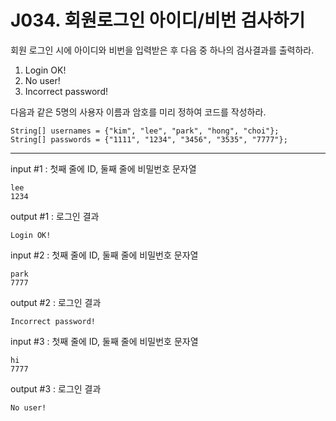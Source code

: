 # J034. 회원로그인 아이디/비번 검사하기

회원 로그인 시에 아이디와 비번을 입력받은 후 다음 중 하나의 검사결과를 출력하라.

1) Login OK!
2) No user!
3) Incorrect password!
   
다음과 같은 5명의 사용자 이름과 암호를 미리 정하여 코드를 작성하라.
```
String[] usernames = {"kim", "lee", "park", "hong", "choi"};
String[] passwords = {"1111", "1234", "3456", "3535", "7777"};
```

---

input #1 : 첫째 줄에 ID, 둘째 줄에 비밀번호 문자열  
```
lee  
1234 
```
output #1 : 로그인 결과
```
Login OK!
```

input #2 : 첫째 줄에 ID, 둘째 줄에 비밀번호 문자열  
```
park  
7777 
```
output #2 : 로그인 결과
```
Incorrect password!
```

input #3 : 첫째 줄에 ID, 둘째 줄에 비밀번호 문자열  
```
hi  
7777  
```
output #3 : 로그인 결과
```
No user!
```